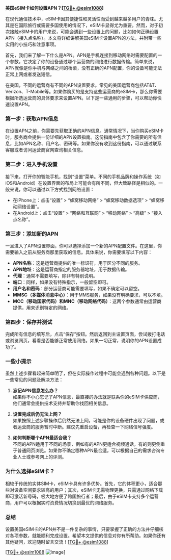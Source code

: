 **美国eSIM卡如何设置APN？[[TG💪+ @esim1088](https://t.me/s/esim1088)]**

在现代通信技术中，eSIM卡因其便捷性和灵活性而受到越来越多用户的青睐。尤其是在国际旅行或需要多国使用的情况下，eSIM卡显得尤为重要。然而，对于初次接触eSIM卡的用户来说，可能会遇到一些设置上的问题，比如如何正确设置APN（接入点名称）。本文将详细讲解美国eSIM卡设置APN的方法，并附带一些实用的小技巧和注意事项。

首先，我们来了解一下什么是APN。APN是手机连接到移动网络时需要配置的一个参数，它决定了你的设备通过哪个运营商的网络进行数据传输。简单来说，APN就像是你手机与网络之间的桥梁，没有正确的APN配置，你的设备可能无法正常上网或者发送短信。

在美国，不同的运营商有不同的APN设置要求。常见的美国运营商包括AT&T、Verizon、T-Mobile等。如果你购买的是支持这些运营商的eSIM卡，那么你需要根据所选运营商的具体要求来设置APN。以下是一些通用的步骤，可以帮助你快速设置APN。

### **第一步：获取APN信息**
在设置APN之前，你需要先获取正确的APN信息。通常情况下，当你购买eSIM卡时，服务商会提供一份详细的APN设置指南。这份指南中包含了你需要的所有信息，比如APN名称、用户名、密码等。如果你没有收到这份指南，可以通过联系客服或者访问运营商官网查询相关信息。

### **第二步：进入手机设置**
接下来，打开你的智能手机，找到“设置”菜单。不同的手机品牌和操作系统（如iOS和Android）在设置界面的布局上可能会有所不同，但大致路径是相似的。一般来说，你可以通过以下方式找到网络设置：

- 在iPhone上：点击“设置” > “蜂窝移动网络” > “蜂窝移动数据选项” > “蜂窝移动网络设置”。
- 在Android上：点击“设置” > “网络和互联网” > “移动网络” > “高级” > “接入点名称”。

### **第三步：添加新的APN**
一旦进入了APN设置界面，你可以选择添加一个新的APN配置文件。在这里，你需要输入之前从服务商那里获取的信息。具体来说，你需要填写以下内容：

- **APN名称**：这是运营商提供的唯一标识符，用于区分不同的服务。
- **APN地址**：这是运营商指定的服务器地址，用于数据传输。
- **代理**：通常不需要填写，除非有特别说明。
- **端口**：同样，如果没有特殊指示，一般留空即可。
- **用户名和密码**：部分运营商可能需要填写，如果不确定可以留空。
- **MMSC（多媒体消息中心）**：用于MMS服务，如果没有明确要求，可以不填。
- **MCC（移动国家代码）和MNC（移动网络代码）**：这两个参数通常由运营商提供，用来识别特定的网络。

### **第四步：保存并测试**
完成所有信息的填写后，点击“保存”按钮。然后返回到主设置页面，尝试拨打电话或浏览网页，看看是否能够正常使用网络。如果一切正常，说明你的APN设置成功了。

### **一些小提示**
虽然上述步骤看起来简单明了，但在实际操作过程中可能会遇到各种问题。以下是一些常见的问题及解决方法：

1. **忘记APN信息怎么办？**  
   如果你不小心忘记了APN信息，最直接的办法就是联系你的eSIM卡供应商，他们通常会提供技术支持并帮助你找回相关信息。

2. **设置完成后仍无法上网？**  
   如果按照上述步骤操作后仍然无法上网，可能是你的设备硬件出现了问题，或者运营商的服务暂时中断。建议先重启设备，再检查一下网络信号强度。

3. **如何判断哪个APN最适合我？**  
   不同的APN适用于不同的场景，例如有的APN更适合视频通话，有的则更侧重于普通网页浏览。如果你不确定哪种APN最合适，可以根据自己的需求咨询专业人士或参考网上的评测。

### **为什么选择eSIM卡？**
相较于传统的实体SIM卡，eSIM卡具有许多优势。首先，它的体积更小，适合那些对设备空间要求较高的用户；其次，eSIM卡无需物理更换，只需通过网络下载即可激活新号码，极大地方便了跨国旅行者；最后，由于eSIM卡支持多个运营商，用户可以根据实时资费情况切换到最优的网络服务。

### **总结**
设置美国eSIM卡的APN并不是一件复杂的事情，只要掌握了正确的方法并仔细核对各项参数，就能顺利完成设置。希望本文提供的信息对你有所帮助。如果你还有其他疑问，欢迎随时留言交流！[[TG💪+ @esim1088](https://t.me/s/esim1088)]

[[TG💪+ @esim1088](https://t.me/s/esim1088) ![Image](https://i.postimg.cc/4NQfJmqS/Snipaste-2025-05-13-00-14-12.png)]